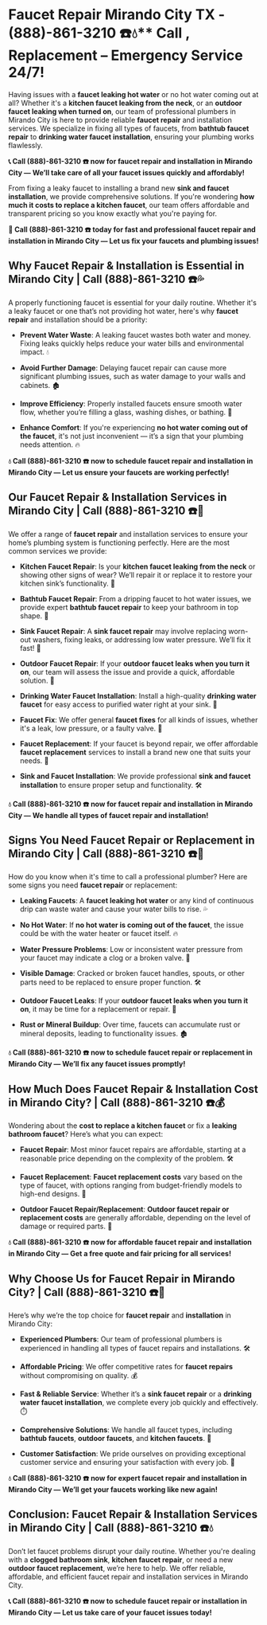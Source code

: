 # Faucet Repair Mirando City TX - (888)-861-3210 ☎️💧** Call , Replacement – Emergency Service 24/7!

Having issues with a **faucet leaking hot water** or no hot water coming out at all? Whether it's a **kitchen faucet leaking from the neck**, or an **outdoor faucet leaking when turned on**, our team of professional plumbers in Mirando City is here to provide reliable **faucet repair** and installation services. We specialize in fixing all types of faucets, from **bathtub faucet repair** to **drinking water faucet installation**, ensuring your plumbing works flawlessly.

**📞 Call (888)-861-3210 ☎️ now for faucet repair and installation in Mirando City — We’ll take care of all your faucet issues quickly and affordably!**

From fixing a leaky faucet to installing a brand new **sink and faucet installation**, we provide comprehensive solutions. If you're wondering **how much it costs to replace a kitchen faucet**, our team offers affordable and transparent pricing so you know exactly what you're paying for.

**🚨 Call (888)-861-3210 ☎️ today for fast and professional faucet repair and installation in Mirando City — Let us fix your faucets and plumbing issues!**

## **Why Faucet Repair & Installation is Essential in Mirando City | Call (888)-861-3210 ☎️💦**

A properly functioning faucet is essential for your daily routine. Whether it's a leaky faucet or one that’s not providing hot water, here's why **faucet repair** and installation should be a priority:

- **Prevent Water Waste**: A leaking faucet wastes both water and money. Fixing leaks quickly helps reduce your water bills and environmental impact. 💧
- **Avoid Further Damage**: Delaying faucet repair can cause more significant plumbing issues, such as water damage to your walls and cabinets. 🏚️
- **Improve Efficiency**: Properly installed faucets ensure smooth water flow, whether you’re filling a glass, washing dishes, or bathing. 🚿
- **Enhance Comfort**: If you're experiencing **no hot water coming out of the faucet**, it's not just inconvenient — it’s a sign that your plumbing needs attention. 🔥

**💧 Call (888)-861-3210 ☎️ now to schedule faucet repair and installation in Mirando City — Let us ensure your faucets are working perfectly!**

## **Our Faucet Repair & Installation Services in Mirando City | Call (888)-861-3210 ☎️🔧**

We offer a range of **faucet repair** and installation services to ensure your home’s plumbing system is functioning perfectly. Here are the most common services we provide:

- **Kitchen Faucet Repair**: Is your **kitchen faucet leaking from the neck** or showing other signs of wear? We’ll repair it or replace it to restore your kitchen sink’s functionality. 🍴
- **Bathtub Faucet Repair**: From a dripping faucet to hot water issues, we provide expert **bathtub faucet repair** to keep your bathroom in top shape. 🛁
- **Sink Faucet Repair**: A **sink faucet repair** may involve replacing worn-out washers, fixing leaks, or addressing low water pressure. We’ll fix it fast! 🚰
- **Outdoor Faucet Repair**: If your **outdoor faucet leaks when you turn it on**, our team will assess the issue and provide a quick, affordable solution. 🌳
- **Drinking Water Faucet Installation**: Install a high-quality **drinking water faucet** for easy access to purified water right at your sink. 🥤
- **Faucet Fix**: We offer general **faucet fixes** for all kinds of issues, whether it's a leak, low pressure, or a faulty valve. 🔧
- **Faucet Replacement**: If your faucet is beyond repair, we offer affordable **faucet replacement** services to install a brand new one that suits your needs. 🚿
- **Sink and Faucet Installation**: We provide professional **sink and faucet installation** to ensure proper setup and functionality. 🛠️

**💧 Call (888)-861-3210 ☎️ now for faucet repair and installation in Mirando City — We handle all types of faucet repair and installation!**

## **Signs You Need Faucet Repair or Replacement in Mirando City | Call (888)-861-3210 ☎️🚨**

How do you know when it's time to call a professional plumber? Here are some signs you need **faucet repair** or replacement:

- **Leaking Faucets**: A **faucet leaking hot water** or any kind of continuous drip can waste water and cause your water bills to rise. 💦
- **No Hot Water**: If **no hot water is coming out of the faucet**, the issue could be with the water heater or faucet itself. 🔥
- **Water Pressure Problems**: Low or inconsistent water pressure from your faucet may indicate a clog or a broken valve. 🚿
- **Visible Damage**: Cracked or broken faucet handles, spouts, or other parts need to be replaced to ensure proper function. 🛠️
- **Outdoor Faucet Leaks**: If your **outdoor faucet leaks when you turn it on**, it may be time for a replacement or repair. 🌳
- **Rust or Mineral Buildup**: Over time, faucets can accumulate rust or mineral deposits, leading to functionality issues. 🏚️

**💧 Call (888)-861-3210 ☎️ now to schedule faucet repair or replacement in Mirando City — We’ll fix any faucet issues promptly!**

## **How Much Does Faucet Repair & Installation Cost in Mirando City? | Call (888)-861-3210 ☎️💰**

Wondering about the **cost to replace a kitchen faucet** or fix a **leaking bathroom faucet**? Here’s what you can expect:

- **Faucet Repair**: Most minor faucet repairs are affordable, starting at a reasonable price depending on the complexity of the problem. 🛠️
- **Faucet Replacement**: **Faucet replacement costs** vary based on the type of faucet, with options ranging from budget-friendly models to high-end designs. 🚿
- **Outdoor Faucet Repair/Replacement**: **Outdoor faucet repair or replacement costs** are generally affordable, depending on the level of damage or required parts. 🌳

**💧 Call (888)-861-3210 ☎️ now for affordable faucet repair and installation in Mirando City — Get a free quote and fair pricing for all services!**

## **Why Choose Us for Faucet Repair in Mirando City? | Call (888)-861-3210 ☎️🌟**

Here’s why we’re the top choice for **faucet repair** and **installation** in Mirando City:

- **Experienced Plumbers**: Our team of professional plumbers is experienced in handling all types of faucet repairs and installations. 🛠️
- **Affordable Pricing**: We offer competitive rates for **faucet repairs** without compromising on quality. 💰
- **Fast & Reliable Service**: Whether it’s a **sink faucet repair** or a **drinking water faucet installation**, we complete every job quickly and effectively. ⏱️
- **Comprehensive Solutions**: We handle all faucet types, including **bathtub faucets**, **outdoor faucets**, and **kitchen faucets**. 🔧
- **Customer Satisfaction**: We pride ourselves on providing exceptional customer service and ensuring your satisfaction with every job. 🌟

**💧 Call (888)-861-3210 ☎️ now for expert faucet repair and installation in Mirando City — We’ll get your faucets working like new again!**

## **Conclusion: Faucet Repair & Installation Services in Mirando City | Call (888)-861-3210 ☎️💧**

Don’t let faucet problems disrupt your daily routine. Whether you're dealing with a **clogged bathroom sink**, **kitchen faucet repair**, or need a new **outdoor faucet replacement**, we’re here to help. We offer reliable, affordable, and efficient faucet repair and installation services in Mirando City.

**📞 Call (888)-861-3210 ☎️ now to schedule faucet repair or installation in Mirando City — Let us take care of your faucet issues today!**
